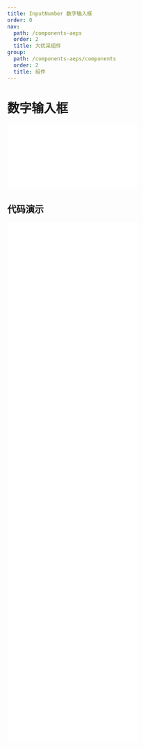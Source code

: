 ```yaml
---
title: InputNumber 数字输入框
order: 0
nav:
  path: /components-aeps
  order: 2
  title: 大优采组件
group:
  path: /components-aeps/components
  order: 2
  title: 组件
---
```


# 数字输入框

<div>
<embed src="@docs-common/input-number/index.md"></embed>
</div>
        
## 代码演示

<Row gutter=8>

  <Col span=12>
    
  <div class="code-box"><embed src="@abiz-rc-aeps/input-number/demo/basic-input-number-aeps.md"></embed></div>
          
  <div class="code-box"><embed src="@abiz-rc-aeps/input-number/demo/disabled-input-number-aeps.md"></embed></div>
          
  <div class="code-box"><embed src="@abiz-rc-aeps/input-number/demo/formatter-input-number-aeps.md"></embed></div>
          
  <div class="code-box"><embed src="@abiz-rc-aeps/input-number/demo/borderless-input-number-aeps.md"></embed></div>
          
  </Col>
          
  <Col span=12>
    
  <div class="code-box"><embed src="@abiz-rc-aeps/input-number/demo/size-input-number-aeps.md"></embed></div>
          
  <div class="code-box"><embed src="@abiz-rc-aeps/input-number/demo/digit-input-number-aeps.md"></embed></div>
          
  <div class="code-box"><embed src="@abiz-rc-aeps/input-number/demo/keyboard-input-number-aeps.md"></embed></div>
          
  </Col>
          
</Row>
        
<div><embed src="@docs-common/input-number/index-api.md"></embed><div>
